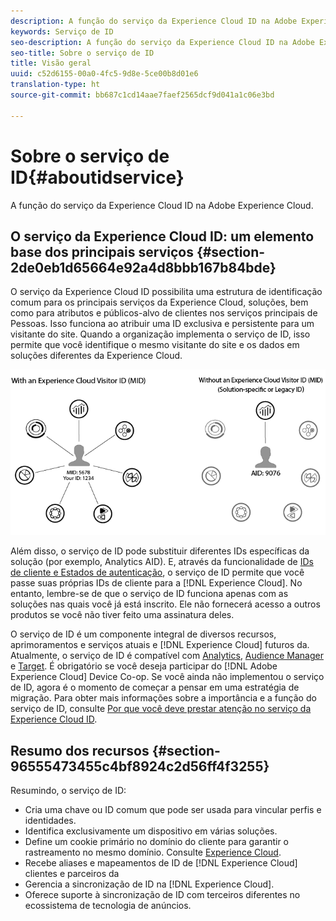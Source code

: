 ```yaml
---
description: A função do serviço da Experience Cloud ID na Adobe Experience Cloud.
keywords: Serviço de ID
seo-description: A função do serviço da Experience Cloud ID na Adobe Experience Cloud.
seo-title: Sobre o serviço de ID
title: Visão geral
uuid: c52d6155-00a0-4fc5-9d8e-5ce00b8d01e6
translation-type: ht
source-git-commit: bb687c1cd14aae7faef2565dcf9d041a1c06e3bd

---
```



# Sobre o serviço de ID{#aboutidservice}

A função do serviço da Experience Cloud ID na Adobe Experience Cloud.

<!--
mcvid-functionality.xml
-->

## O serviço da Experience Cloud ID: um elemento base dos principais serviços {#section-2de0eb1d65664e92a4d8bbb167b84bde}

O serviço da Experience Cloud ID possibilita uma estrutura de identificação comum para os principais serviços da Experience Cloud, soluções, bem como para atributos e públicos-alvo de clientes nos serviços principais de Pessoas. Isso funciona ao atribuir uma ID exclusiva e persistente para um visitante do site. Quando a organização implementa o serviço de ID, isso permite que você identifique o mesmo visitante do site e os dados em soluções diferentes da Experience Cloud.

![](assets/ecid.png)

Além disso, o serviço de ID pode substituir diferentes IDs específicas da solução (por exemplo, Analytics AID). E, através da funcionalidade de [IDs de cliente e Estados de autenticação](../mcvid-reference/mcvid-authenticated-state.md), o serviço de ID permite que você passe suas próprias IDs de cliente para a [!DNL Experience Cloud]. No entanto, lembre-se de que o serviço de ID funciona apenas com as soluções nas quais você já está inscrito. Ele não fornecerá acesso a outros produtos se você não tiver feito uma assinatura deles.

O serviço de ID é um componente integral de diversos recursos, aprimoramentos e serviços atuais e [!DNL Experience Cloud] futuros da. Atualmente, o serviço de ID é compatível com [Analytics](https://www.adobe.com/br/analytics/web-analytics.html), [Audience Manager](https://www.adobe.com/br/analytics/audience-manager.html) e [Target](https://www.adobe.com/br/marketing/target.html). É obrigatório se você deseja participar do [!DNL Adobe Experience Cloud] Device Co-op. Se você ainda não implementou o serviço de ID, agora é o momento de começar a pensar em uma estratégia de migração. Para obter mais informações sobre a importância e a função do serviço de ID, consulte [Por que você deve prestar atenção no serviço da Experience Cloud ID](http://blogs.adobe.com/digitalmarketing/analytics/why-new-adobe-marketing-cloud-id-service-should-be-on-your-radar/).

## Resumo dos recursos {#section-96555473455c4bf8924c2d56ff4f3255}

Resumindo, o serviço de ID:

* Cria uma chave ou ID comum que pode ser usada para vincular perfis e identidades.
* Identifica exclusivamente um dispositivo em várias soluções.
* Define um cookie primário no domínio do cliente para garantir o rastreamento no mesmo domínio. Consulte [Experience Cloud](../mcvid-introduction/mcvid-cookies.md).
* Recebe aliases e mapeamentos de ID de [!DNL Experience Cloud] clientes e parceiros da
* Gerencia a sincronização de ID na [!DNL Experience Cloud].
* Oferece suporte à sincronização de ID com terceiros diferentes no ecossistema de tecnologia de anúncios.
